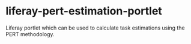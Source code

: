 # liferay-pert-estimation-portlet
Liferay portlet which can be used to calculate task estimations using the PERT methodology.
